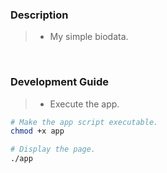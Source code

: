### Description
> - My simple biodata.

<br />

### Development Guide
> - Execute the app.

```bash
# Make the app script executable.
chmod +x app

# Display the page.
./app
```
